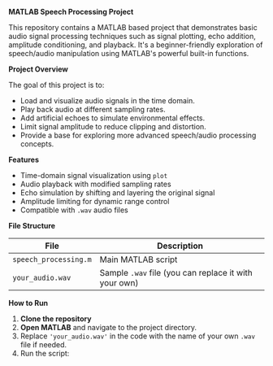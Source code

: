 **MATLAB Speech Processing Project**

This repository contains a MATLAB based project that demonstrates basic audio signal processing techniques such as signal plotting, echo addition, amplitude conditioning, and playback. It's a beginner-friendly exploration of speech/audio manipulation using MATLAB's powerful built-in functions.

**Project Overview**

The goal of this project is to:
- Load and visualize audio signals in the time domain.
- Play back audio at different sampling rates.
- Add artificial echoes to simulate environmental effects.
- Limit signal amplitude to reduce clipping and distortion.
- Provide a base for exploring more advanced speech/audio processing concepts.

**Features**

- Time-domain signal visualization using `plot`
- Audio playback with modified sampling rates
- Echo simulation by shifting and layering the original signal
- Amplitude limiting for dynamic range control
- Compatible with `.wav` audio files


**File Structure**

| File | Description |
|------|-------------|
| `speech_processing.m` | Main MATLAB script |
| `your_audio.wav` | Sample `.wav` file (you can replace it with your own) |


**How to Run**

1. **Clone the repository**
2. **Open MATLAB** and navigate to the project directory.
3. Replace `'your_audio.wav'` in the code with the name of your own `.wav` file if needed.
4. Run the script:

